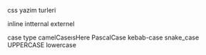 css yazim turleri

inline
intternal
externel

case type
camelCaseısHere
PascalCase
kebab-case
snake_case
UPPERCASE
lowercase